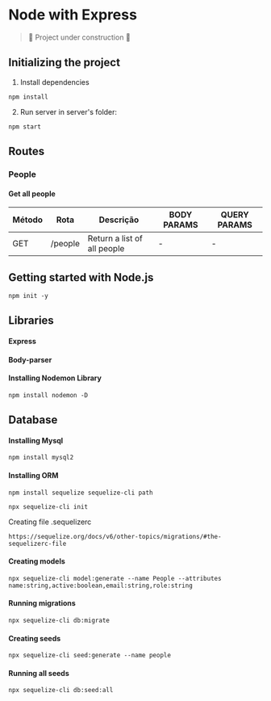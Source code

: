 # Node with Express

> :construction: Project under construction :construction:

## Initializing the project

1) Install dependencies
```
npm install
```

2) Run server
in server's folder:
```
npm start
```

## Routes

### People
#### Get all people
| Método | Rota | Descrição | BODY PARAMS | QUERY PARAMS |
| --- | --- | --- | --- | --- |
|GET | /people | Return a list of all people | - | - |

<!--![Imagem](https://github.com/DaniPoletto/nlw-eSports/blob/main/get_discord_by_ad.jpg)-->

## Getting started with Node.js

```
npm init -y
```

## Libraries
#### Express
#### Body-parser

#### Installing Nodemon Library
```
npm install nodemon -D
```

## Database
#### Installing Mysql
```
npm install mysql2
```

#### Installing ORM
```
npm install sequelize sequelize-cli path
```

```
npx sequelize-cli init
```

Creating file .sequelizerc
```
https://sequelize.org/docs/v6/other-topics/migrations/#the-sequelizerc-file
```

#### Creating models
```
npx sequelize-cli model:generate --name People --attributes name:string,active:boolean,email:string,role:string
```

#### Running migrations
```
npx sequelize-cli db:migrate
```

#### Creating seeds
```
npx sequelize-cli seed:generate --name people
```

#### Running all seeds
```
npx sequelize-cli db:seed:all
```
